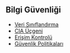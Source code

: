 ## Bilgi Güvenliği

- [Veri Sınıflandırma](https://github.com/eesmer/CyberSecurity-Glossary/blob/main/TR/Bilgi_Guvenligi/belgeler/Veri-Siniflandirma.md)
- [CIA Üçgeni](https://github.com/eesmer/CyberSecurity-Glossary/blob/main/TR/Bilgi_Guvenligi/belgeler/cia-ucgeni.md)
- [Erişim Kontrolü](https://github.com/eesmer/CyberSecurity-Glossary/blob/main/TR/Bilgi_Guvenligi/belgeler/erisim-kontrolu.md)
- [Güvenlik Politikaları](https://github.com/eesmer/CyberSecurity-Glossary/blob/main/TR/Bilgi_Guvenligi/belgeler/guvenlik-politikalari.md)
